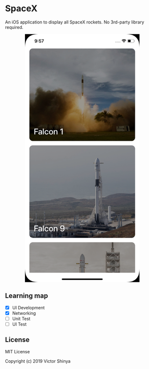 # SpaceX

An iOS application to display all SpaceX rockets. No 3rd-party library required.

<div align="center">
    <img width="375" src="doc/source/images/screenshot.png">
</div>

## Learning map

- [x] UI Development
- [x] Networking
- [ ] Unit Test
- [ ] UI Test

## License

MIT License

Copyright (c) 2019 Victor Shinya
